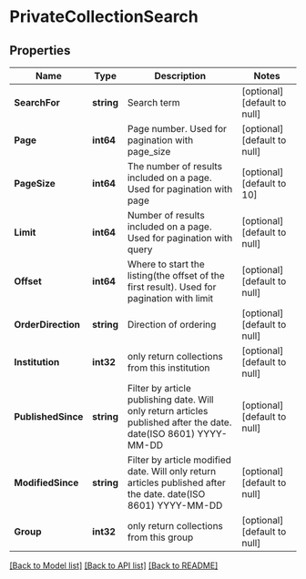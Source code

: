 # PrivateCollectionSearch

## Properties
Name | Type | Description | Notes
------------ | ------------- | ------------- | -------------
**SearchFor** | **string** | Search term | [optional] [default to null]
**Page** | **int64** | Page number. Used for pagination with page_size | [optional] [default to null]
**PageSize** | **int64** | The number of results included on a page. Used for pagination with page | [optional] [default to 10]
**Limit** | **int64** | Number of results included on a page. Used for pagination with query | [optional] [default to null]
**Offset** | **int64** | Where to start the listing(the offset of the first result). Used for pagination with limit | [optional] [default to null]
**OrderDirection** | **string** | Direction of ordering | [optional] [default to null]
**Institution** | **int32** | only return collections from this institution | [optional] [default to null]
**PublishedSince** | **string** | Filter by article publishing date. Will only return articles published after the date. date(ISO 8601) YYYY-MM-DD | [optional] [default to null]
**ModifiedSince** | **string** | Filter by article modified date. Will only return articles published after the date. date(ISO 8601) YYYY-MM-DD | [optional] [default to null]
**Group** | **int32** | only return collections from this group | [optional] [default to null]

[[Back to Model list]](../README.md#documentation-for-models) [[Back to API list]](../README.md#documentation-for-api-endpoints) [[Back to README]](../README.md)


